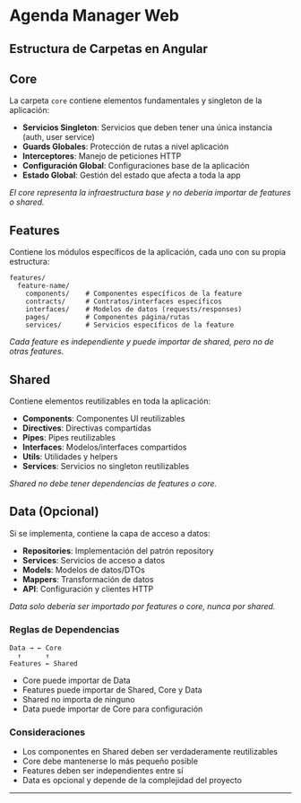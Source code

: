 # Agenda Manager Web

## Estructura de Carpetas en Angular

## Core

La carpeta `core` contiene elementos fundamentales y singleton de la aplicación:

- **Servicios Singleton**: Servicios que deben tener una única instancia (auth, user service)
- **Guards Globales**: Protección de rutas a nivel aplicación
- **Interceptores**: Manejo de peticiones HTTP
- **Configuración Global**: Configuraciones base de la aplicación
- **Estado Global**: Gestión del estado que afecta a toda la app

*El core representa la infraestructura base y no debería importar de features o shared.*

## Features

Contiene los módulos específicos de la aplicación, cada uno con su propia estructura:

```shell
features/
  feature-name/
    components/    # Componentes específicos de la feature
    contracts/     # Contratos/interfaces específicos
    interfaces/    # Modelos de datos (requests/responses)
    pages/         # Componentes página/rutas
    services/      # Servicios específicos de la feature
```

*Cada feature es independiente y puede importar de shared, pero no de otras features.*

## Shared

Contiene elementos reutilizables en toda la aplicación:

- **Components**: Componentes UI reutilizables
- **Directives**: Directivas compartidas
- **Pipes**: Pipes reutilizables
- **Interfaces**: Modelos/interfaces compartidos
- **Utils**: Utilidades y helpers
- **Services**: Servicios no singleton reutilizables

*Shared no debe tener dependencias de features o core.*

## Data (Opcional)

Si se implementa, contiene la capa de acceso a datos:

- **Repositories**: Implementación del patrón repository
- **Services**: Servicios de acceso a datos
- **Models**: Modelos de datos/DTOs
- **Mappers**: Transformación de datos
- **API**: Configuración y clientes HTTP

*Data solo debería ser importado por features o core, nunca por shared.*

### Reglas de Dependencias

```shell
Data → ← Core
  ↑      ↑
Features ← Shared
```

- Core puede importar de Data
- Features puede importar de Shared, Core y Data
- Shared no importa de ninguno
- Data puede importar de Core para configuración

### Consideraciones

- Los componentes en Shared deben ser verdaderamente reutilizables
- Core debe mantenerse lo más pequeño posible
- Features deben ser independientes entre sí
- Data es opcional y depende de la complejidad del proyecto

---
